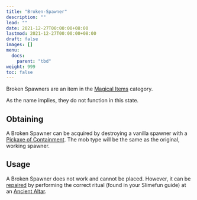 ```yaml
---
title: "Broken-Spawner"
description: ""
lead: ""
date: 2021-12-27T00:00:00+08:00
lastmod: 2021-12-27T00:00:00+08:00
draft: false
images: []
menu: 
  docs:
    parent: "tbd"
weight: 999
toc: false
---
```


Broken Spawners are an item in the [Magical Items](/docs/slimefun/magical-items) category.

As the name implies, they do not function in this state.

## Obtaining

A Broken Spawner can be acquired by destroying a vanilla spawner with a [Pickaxe of Containment](/docs/slimefun/pickaxe-of-containment). The mob type will be the same as the original, working spawner.

## Usage

A Broken Spawner does not work and cannot be placed. However, it can be [repaired](/docs/slimefun/reinforced-spawner) by performing the correct ritual (found in your Slimefun guide) at an [Ancient Altar](/docs/slimefun/ancient-altar).
